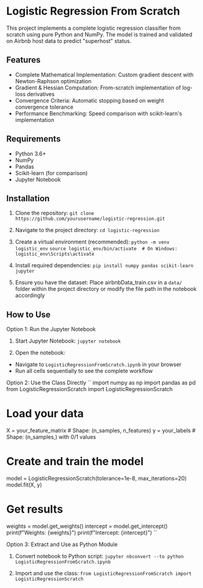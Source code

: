 # Logistic Regression From Scratch

This project implements a complete logistic regression classifier from scratch using pure Python and NumPy. The model is trained and validated on Airbnb host data to predict "superhost" status. 

## Features

- Complete Mathematical Implementation: Custom gradient descent with Newton-Raphson optimization
- Gradient & Hessian Computation: From-scratch implementation of log-loss derivatives
- Convergence Criteria: Automatic stopping based on weight convergence tolerance
- Performance Benchmarking: Speed comparison with scikit-learn's implementation

## Requirements
- Python 3.6+
- NumPy
- Pandas
- Scikit-learn (for comparison)
- Jupyter Notebook

## Installation

1. Clone the repository:
`git clone https://github.com/yourusername/logistic-regression.git`

2. Navigate to the project directory:
`cd logistic-regression`

3. Create a virtual environment (recommended):
`python -m venv logistic_env`
`source logistic_env/bin/activate  # On Windows: logistic_env\Scripts\activate`

4. Install required dependencies:
`pip install numpy pandas scikit-learn jupyter`

5. Ensure you have the dataset:
Place airbnbData_train.csv in a `data/` folder within the project directory or modify the file path in the notebook accordingly

## How to Use

Option 1: Run the Jupyter Notebook
1. Start Jupyter Notebook:
`jupyter notebook`

2. Open the notebook:
- Navigate to `LogisticRegressionFromScratch.ipynb` in your browser
- Run all cells sequentially to see the complete workflow

Option 2: Use the Class Directly
``
import numpy as np
import pandas as pd
from LogisticRegressionScratch import LogisticRegressionScratch

# Load your data
X = your_feature_matrix  # Shape: (n_samples, n_features)
y = your_labels         # Shape: (n_samples,) with 0/1 values

# Create and train the model
model = LogisticRegressionScratch(tolerance=1e-8, max_iterations=20)
model.fit(X, y)

# Get results
weights = model.get_weights()
intercept = model.get_intercept()
print(f"Weights: {weights}")
print(f"Intercept: {intercept}")
``

Option 3: Extract and Use as Python Module

1. Convert notebook to Python script:
`jupyter nbconvert --to python LogisticRegressionFromScratch.ipynb`

2. Import and use the class:
`from LogisticRegressionFromScratch import LogisticRegressionScratch`
